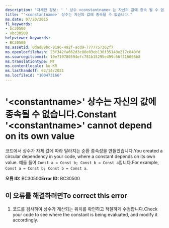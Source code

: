 ```yaml
---
description: "자세한 정보: ' ' 상수 <constantname> 는 자신의 값에 종속 될 수 없습니다."
title: "'<constantname>' 상수는 자신의 값에 종속될 수 없습니다."
ms.date: 07/20/2015
f1_keywords:
- bc30500
- vbc30500
helpviewer_keywords:
- BC30500
ms.assetid: 0dad89bc-9196-492f-acd9-7777757362f7
ms.openlocfilehash: 23f342fa662d3c00e03eb130f35140e217c840fd
ms.sourcegitcommit: 10e719780594efc781b15295e499c66f316068b8
ms.translationtype: MT
ms.contentlocale: ko-KR
ms.lasthandoff: 02/14/2021
ms.locfileid: "100473166"
---
```

# <a name="constant-constantname-cannot-depend-on-its-own-value"></a><span data-ttu-id="9ad34-103">'\<constantname>' 상수는 자신의 값에 종속될 수 없습니다.</span><span class="sxs-lookup"><span data-stu-id="9ad34-103">Constant '\<constantname>' cannot depend on its own value</span></span>

<span data-ttu-id="9ad34-104">코드에서 상수가 자체 값에 따라 달라지는 순환 종속성을 만들었습니다.</span><span class="sxs-lookup"><span data-stu-id="9ad34-104">You created a circular dependency in your code, where a constant depends on its own value.</span></span> <span data-ttu-id="9ad34-105">예들 들어 `Const a = Const b; Const b = Const a`입니다.</span><span class="sxs-lookup"><span data-stu-id="9ad34-105">For example, `Const a = Const b; Const b = Const a`.</span></span>  
  
 <span data-ttu-id="9ad34-106">**오류 ID:** BC30500</span><span class="sxs-lookup"><span data-stu-id="9ad34-106">**Error ID:** BC30500</span></span>  
  
## <a name="to-correct-this-error"></a><span data-ttu-id="9ad34-107">이 오류를 해결하려면</span><span class="sxs-lookup"><span data-stu-id="9ad34-107">To correct this error</span></span>  
  
1. <span data-ttu-id="9ad34-108">코드를 검사하여 상수가 계산되는 위치를 확인하고 적절하게 수정합니다.</span><span class="sxs-lookup"><span data-stu-id="9ad34-108">Check your code to see where the constant is being evaluated, and modify it accordingly.</span></span>
